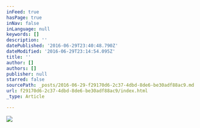 ```yaml
---
inFeed: true
hasPage: true
inNav: false
inLanguage: null
keywords: []
description: ''
datePublished: '2016-06-29T23:40:48.790Z'
dateModified: '2016-06-29T23:14:54.095Z'
title: ''
author: []
authors: []
publisher: null
starred: false
sourcePath: _posts/2016-06-29-f29170d6-2c37-4dbd-8de6-be30adf88ac9.md
url: f29170d6-2c37-4dbd-8de6-be30adf88ac9/index.html
_type: Article

---
```

![](https://the-grid-user-content.s3-us-west-2.amazonaws.com/96f25459-5d42-4830-beab-9d0302e2d060.jpg)